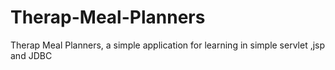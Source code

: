 Therap-Meal-Planners
====================

Therap Meal Planners, a simple application for learning in simple servlet ,jsp and JDBC 
